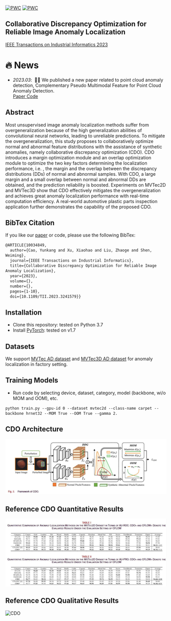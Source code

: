 [![PWC](https://img.shields.io/endpoint.svg?url=https://paperswithcode.com/badge/collaborative-discrepancy-optimization-for-1/anomaly-detection-on-mvtec-ad)](https://paperswithcode.com/sota/anomaly-detection-on-mvtec-ad?p=collaborative-discrepancy-optimization-for-1)
[![PWC](https://img.shields.io/endpoint.svg?url=https://paperswithcode.com/badge/collaborative-discrepancy-optimization-for-1/anomaly-detection-on-mvtec-3d-ad-1)](https://paperswithcode.com/sota/anomaly-detection-on-mvtec-3d-ad-1?p=collaborative-discrepancy-optimization-for-1)

## Collaborative Discrepancy Optimization for Reliable Image Anomaly Localization
[IEEE Transactions on Industrial Informatics 2023](https://ieeexplore.ieee.org/document/10034849)

# 🔥 News
- *2023.03*: &nbsp;🎉🎉 We published a new paper related to point cloud anomaly detection, Complementary Pseudo Multimodal Feature for Point Cloud Anomaly Detection. 
  <div class="extra-links">
    <a class="_blank" href="https://arxiv.org/ftp/arxiv/papers/2303/2303.13194.pdf" >
        <i class="fas fa-newspaper" aria-hidden="true"></i> Paper
    </a>
    <a class="_blank" href="https://github.com/caoyunkang/CPMF">
        <i class="ai ai-open-access ai-1x" aria-hidden="true"></i> Code
    </a>
  </div>

## Abstract
Most unsupervised image anomaly localization methods suffer from overgeneralization because of the high generalization abilities of convolutional neural networks, leading to unreliable predictions. To mitigate the overgeneralization, this study proposes to collaboratively optimize normal and abnormal feature distributions with the assistance of synthetic anomalies, namely collaborative discrepancy optimization (CDO). CDO introduces a margin optimization module and an overlap optimization module to optimize the two key factors determining the localization performance, i.e. , the margin and the overlap between the discrepancy distributions (DDs) of normal and abnormal samples. With CDO, a large margin and a small overlap between normal and abnormal DDs are obtained, and the prediction reliability is boosted. Experiments on MVTec2D and MVTec3D show that CDO effectively mitigates the overgeneralization and achieves great anomaly localization performance with real-time computation efficiency. A real-world automotive plastic parts inspection application further demonstrates the capability of the proposed CDO.
## BibTex Citation
If you like our [paper](https://ieeexplore.ieee.org/document/10034849) or code, please use the following BibTex:
```
@ARTICLE{10034849,
  author={Cao, Yunkang and Xu, Xiaohao and Liu, Zhaoge and Shen, Weiming},
  journal={IEEE Transactions on Industrial Informatics}, 
  title={Collaborative Discrepancy Optimization for Reliable Image Anomaly Localization}, 
  year={2023},
  volume={},
  number={},
  pages={1-10},
  doi={10.1109/TII.2023.3241579}}

```

## Installation
- Clone this repository: tested on Python 3.7
- Install [PyTorch](http://pytorch.org/): tested on v1.7


## Datasets
We support [MVTec AD dataset](https://www.mvtec.com/de/unternehmen/forschung/datasets/mvtec-ad/) 
and [MVTec3D AD dataset](https://www.mvtec.com/company/research/datasets/mvtec-3d-ad) 
for anomaly localization in factory setting.

## Training Models
- Run code by selecting device, dataset, category, model (backbone, wi/o MOM and OOM), etc.
```
python train.py --gpu-id 0 --dataset mvtec2d --class-name carpet --backbone hrnet32 --MOM True --OOM True --gamma 2.
```


## CDO Architecture
![CDO](./pngs/framework.png)

## Reference CDO Quantitative Results 
![CDO](./pngs/quantitative_results.png)

## Reference CDO Qualitative Results 
![CDO](./pngs/qualitative_results.png)